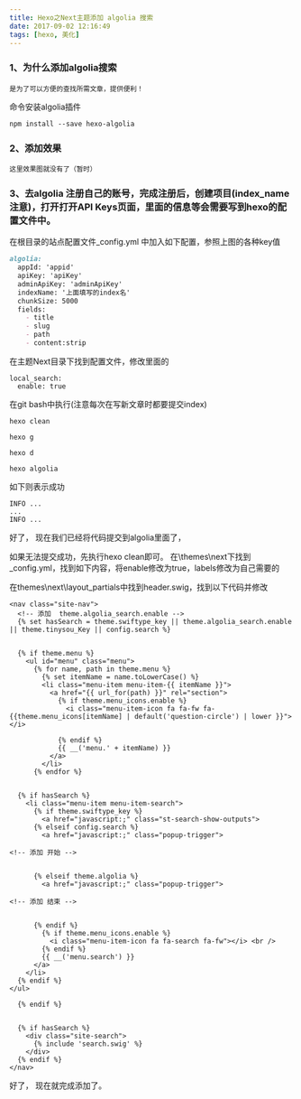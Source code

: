```yaml
---
title: Hexo之Next主题添加 algolia 搜索
date: 2017-09-02 12:16:49
tags: [hexo, 美化]
---
```


### 1、为什么添加algolia搜索

	是为了可以方便的查找所需文章，提供便利！

  命令安装algolia插件

  ```
  npm install --save hexo-algolia
  ```

### 2、添加效果

	这里效果图就没有了（暂时）

### 3、去algolia 注册自己的账号，完成注册后，创建项目(index_name 注意)，打开打开API Keys页面，里面的信息等会需要写到hexo的配置文件中。

在根目录的站点配置文件_config.yml
中加入如下配置，参照上图的各种key值

``` md 
algolia:
  appId: 'appid'
  apiKey: 'apiKey'
  adminApiKey: 'adminApiKey'
  indexName: '上面填写的index名'
  chunkSize: 5000
  fields:
    - title
    - slug
    - path
    - content:strip
```
在主题Next目录下找到配置文件，修改里面的 

```
local_search:
  enable: true
```


在git bash中执行(注意每次在写新文章时都要提交index)

```
hexo clean

hexo g

hexo d

hexo algolia

```
 如下则表示成功

```
INFO ...
...
INFO ...
```
好了， 现在我们已经将代码提交到algolia里面了，

如果无法提交成功，先执行hexo clean即可。
在\themes\next下找到_config.yml，找到如下内容，将enable修改为true，labels修改为自己需要的

在themes\next\layout_partials中找到header.swig，找到以下代码并修改

``` swig
<nav class="site-nav">
  <!-- 添加  theme.algolia_search.enable -->
  {% set hasSearch = theme.swiftype_key || theme.algolia_search.enable || theme.tinysou_Key || config.search %}


  {% if theme.menu %}
    <ul id="menu" class="menu">
      {% for name, path in theme.menu %}
        {% set itemName = name.toLowerCase() %}
        <li class="menu-item menu-item-{{ itemName }}">
          <a href="{{ url_for(path) }}" rel="section">
            {% if theme.menu_icons.enable %}
              <i class="menu-item-icon fa fa-fw fa-{{theme.menu_icons[itemName] | default('question-circle') | lower }}"></i> 

            {% endif %}
            {{ __('menu.' + itemName) }}
          </a>
        </li>
      {% endfor %}


  {% if hasSearch %}
    <li class="menu-item menu-item-search">
      {% if theme.swiftype_key %}
        <a href="javascript:;" class="st-search-show-outputs">
      {% elseif config.search %}
        <a href="javascript:;" class="popup-trigger">

<!-- 添加 开始 -->


      {% elseif theme.algolia %}
        <a href="javascript:;" class="popup-trigger">

<!-- 添加 结束 -->


      {% endif %}
        {% if theme.menu_icons.enable %}
          <i class="menu-item-icon fa fa-search fa-fw"></i> <br />
        {% endif %}
        {{ __('menu.search') }}
      </a>
    </li>
  {% endif %}
</ul>

  {% endif %}


  {% if hasSearch %}
    <div class="site-search">
      {% include 'search.swig' %}
    </div>
  {% endif %}
</nav>

```

好了， 现在就完成添加了。